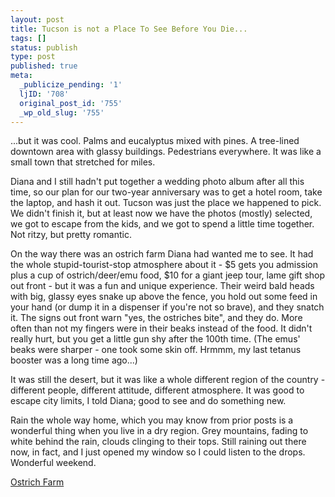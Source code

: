 ```yaml
---
layout: post
title: Tucson is not a Place To See Before You Die...
tags: []
status: publish
type: post
published: true
meta:
  _publicize_pending: '1'
  ljID: '708'
  original_post_id: '755'
  _wp_old_slug: '755'
---
```

...but it was cool.  Palms and eucalyptus mixed with pines.  A tree-lined downtown area with glassy buildings.  Pedestrians everywhere.  It was like a small town that stretched for miles.

Diana and I still hadn't put together a wedding photo album after all this time, so our plan for our two-year anniversary was to get a hotel room, take the laptop, and hash it out.  Tucson was just the place we happened to pick.  We didn't finish it, but at least now we have the photos (mostly) selected, we got to escape from the kids, and we got to spend a little time together.  Not ritzy, but pretty romantic.

On the way there was an ostrich farm Diana had wanted me to see.  It had the whole stupid-tourist-stop atmosphere about it - $5 gets you admission plus a cup of ostrich/deer/emu food, $10 for a giant jeep tour, lame gift shop out front - but it was a fun and unique experience.  Their weird bald heads with big, glassy eyes snake up above the fence, you hold out some feed in your hand (or dump it in a dispenser if you're not so brave), and they snatch it.  The signs out front warn "yes, the ostriches bite", and they do.  More often than not my fingers were in their beaks instead of the food.  It didn't really hurt, but you get a little gun shy after the 100th time.  (The emus' beaks were sharper - one took some skin off.  Hrmmm, my last tetanus booster was a long time ago...)

It was still the desert, but it was like a whole different region of the country - different people, different attitude, different atmosphere.  It was good to escape city limits, I told Diana; good to see and do something new.

Rain the whole way home, which you may know from prior posts is a wonderful thing when you live in a dry region.  Grey mountains, fading to white behind the rain, clouds clinging to their tops.  Still raining out there now, in fact, and I just opened my window so I could listen to the drops.  Wonderful weekend.

<a href='http://jay.mcgavren.com/blog/archives/755/dsc05336jpg/' rel='attachment wp-att-757' title='dsc05336.JPG'>Ostrich Farm</a>
